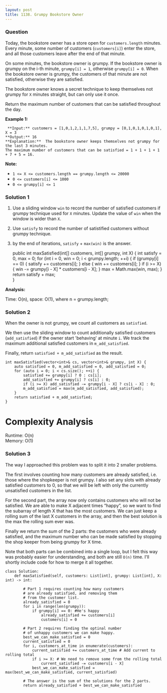```yaml
---
layout: post
title: 1138. Grumpy Bookstore Owner
---
```

### Question
Today, the bookstore owner has a store open for `customers.length` minutes.
Every minute, some number of customers (`customers[i]`) enter the store, and
all those customers leave after the end of that minute.

On some minutes, the bookstore owner is grumpy.  If the bookstore owner is
grumpy on the i-th minute, `grumpy[i] = 1`, otherwise `grumpy[i] = 0`.  When
the bookstore owner is grumpy, the customers of that minute are not satisfied,
otherwise they are satisfied.

The bookstore owner knows a secret technique to keep themselves not grumpy for
`X` minutes straight, but can only use it once.

Return the maximum number of customers that can be satisfied throughout the
day.



 **Example 1:**

    
    
     **Input:** customers = [1,0,1,2,1,1,7,5], grumpy = [0,1,0,1,0,1,0,1], X = 3
    **Output:** 16
    **Explanation:**  The bookstore owner keeps themselves not grumpy for the last 3 minutes. 
    The maximum number of customers that can be satisfied = 1 + 1 + 1 + 1 + 7 + 5 = 16.
    



 **Note:**

  * `1 <= X <= customers.length == grumpy.length <= 20000`
  * `0 <= customers[i] <= 1000`
  * `0 <= grumpy[i] <= 1`

### Solution 1
  1. Use a sliding window `win` to record the number of satisfied customers if grumpy technique used for `X` minutes. Update the value of `win` when the window is wider than `X`.
  2. Use `satisfy` to record the number of satistified customers without grumpy technique.
  3. by the end of iterations, `satisfy` \+ `max(win)` is the answer.

    
    
        public int maxSatisfied(int[] customers, int[] grumpy, int X) {
            int satisfy = 0, max = 0;
            for (int i = 0, win = 0; i < grumpy.length; ++i) {
                if (grumpy[i] == 0) { satisfy += customers[i]; }
                else { win += customers[i]; }
                if (i >= X) {
                    win -= grumpy[i - X] * customers[i - X];
                }
                max = Math.max(win, max);
            }
            return satisfy + max;        
        }
    

**Analysis:**

Time: O(n), space: O(1), where n = grumpy.length;


### Solution 2
When the owner is not grumpy, we count all customers as `satisfied`.

We then use the sliding window to count additionally satisfied customers
(`add_satisfied`) if the owner start 'behaving' at minute `i`. We track the
maximum additional satisfied customers in `m_add_satisfied`.

Finally, return `satisfied + m_add_satisfied` as the result.

    
    
    int maxSatisfied(vector<int>& cs, vector<int>& grumpy, int X) {
        auto satisfied = 0, m_add_satisfied = 0, add_satisfied = 0;
        for (auto i = 0; i < cs.size(); ++i) {
            satisfied += grumpy[i] ? 0 : cs[i];
            add_satisfied += grumpy[i] ? cs[i] : 0;
            if (i >= X) add_satisfied -= grumpy[i - X] ? cs[i - X] : 0;
            m_add_satisfied = max(m_add_satisfied, add_satisfied);
        }
        return satisfied + m_add_satisfied;
    }
    

# Complexity Analysis

Runtime: O(n)  
Memory: O(1)


### Solution 3
The way I approached this problem was to split it into 2 smaller problems.

The first involves counting how many customers are already satisfied, i.e.
those where the shopkeeper is not grumpy. I also set any slots with already
satisfied customers to 0, so that we will be left with only the currently
unsatisfied customers in the list.

For the second part, the array now only contains customers who will not be
satisfied. We are able to make X adjacent times “happy”, so we want to find
the subarray of length X that has the most customers. We can just keep a
rolling sum of the last X customers in the array, and then the best solution
is the max the rolling sum ever was.

Finally we return the sum of the 2 parts: the customers who were already
satisfied, and the maximum number who can be made satisfied by stopping the
shop keeper from being grumpy for X time.

Note that both parts can be combined into a single loop, but I felt this way
was probably easier for understanding, and both are still `O(n)` time. I'll
shortly include code for how to merge it all together.

    
    
    class Solution:
        def maxSatisfied(self, customers: List[int], grumpy: List[int], X: int) -> int:
            
            # Part 1 requires counting how many customers
            # are already satisfied, and removing them
            # from the customer list.
            already_satisfied = 0
            for i in range(len(grumpy)):
                if grumpy[i] == 0: #He's happy
                    already_satisfied += customers[i]
                    customers[i] = 0
            
            # Part 2 requires finding the optinal number
            # of unhappy customers we can make happy.
            best_we_can_make_satisfied = 0
            current_satisfied = 0
            for i, customers_at_time in enumerate(customers):
                current_satisfied += customers_at_time # Add current to rolling total
                if i >= X: # We need to remove some from the rolling total
                    current_satisfied -= customers[i - X]
                best_we_can_make_satisfied = max(best_we_can_make_satisfied, current_satisfied)
            
            # The answer is the sum of the solutions for the 2 parts.
            return already_satisfied + best_we_can_make_satisfied
    



